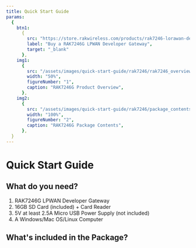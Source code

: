 ```yaml
---
title: Quick Start Guide
params:
  {
    btn1:
      {
        src: "https://store.rakwireless.com/products/rak7246-lorawan-developer-gateway",
        label: "Buy a RAK7246G LPWAN Developer Gateway",
        target: "_blank"
      },
    img1:
      {
        src: "/assets/images/quick-start-guide/rak7246/rak7246_overview.jpg",
        width: "50%",
        figureNumber: "1",
        caption: "RAK7246G Product Overview",
      },
    img2:
      {
        src: "/assets/images/quick-start-guide/rak7246/package_contents.jpg",
        width: "100%",
        figureNumber: "2",
        caption: "RAK7246G Package Contents",
      },
  }
---
```


# Quick Start Guide

<rk-img :params="$page.frontmatter.params.img1" />

## What do you need?

1. RAK7246G LPWAN Developer Gateway
2. 16GB SD Card (included) + Card Reader
3. 5V at least 2.5A Micro USB Power Supply (not included)
4. A Windows/Mac OS/Linux Computer

<rk-btn :params="$page.frontmatter.params.btn1"/>

## What's included in the Package?

<rk-img :params="$page.frontmatter.params.img2" />
